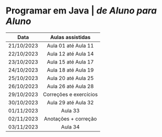 # Programar em Java | _de Aluno para Aluno_

  Data        | Aulas assistidas    
:-----------: |:-----------------:
21/10/2023    | Aula 01 até Aula 11
22/10/2023    | Aula 12 até Aula 14
23/10/2023    | Aula 15 até Aula 17
24/10/2023    | Aula 18 até Aula 19
25/10/2023    | Aula 20 até Aula 25
26/10/2023    | Aula 26 até Aula 28
29/10/2023    | Correções e exercícios
30/10/2023    | Aula 29 até Aula 32
01/11/2023    | Aula 33
02/11/2023    | Anotações + correção 
03/11/2023    | Aula 34
